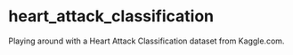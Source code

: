 # heart_attack_classification
Playing around with a Heart Attack Classification dataset from Kaggle.com.
